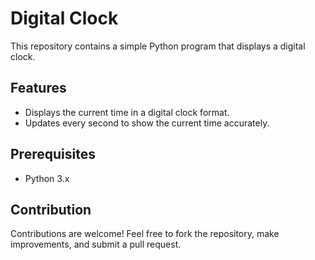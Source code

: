 # Digital Clock

This repository contains a simple Python program that displays a digital clock.

## Features

- Displays the current time in a digital clock format.
- Updates every second to show the current time accurately.

## Prerequisites

- Python 3.x

## Contribution

Contributions are welcome! Feel free to fork the repository, make improvements, and submit a pull request.
